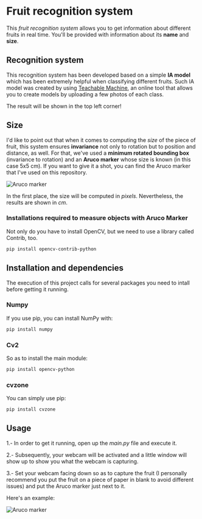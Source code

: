 # Fruit recognition system

This *fruit recognition system* allows you to get information about different fruits in real time. You'll be provided with information about its **name** and **size**.

## Recognition system

This recognition system has been developed based on a simple **IA model** which has been extremely helpful when classifying different fruits. Such IA model was created by using [Teachable Machine](https://teachablemachine.withgoogle.com/), an online tool that allows you to create models by uploading a few photos of each class.

The result will be shown in the top left corner!

## Size

I'd like to point out that when it comes to computing the *size* of the piece of fruit, this system ensures **invariance** not only to rotation but to position and distance, as well. For that, we've used a **minimum rotated bounding box** (invariance to rotation) and an **Aruco marker** whose size is known (in this case 5x5 cm). If you want to give it a shot, you can find the Aruco marker that I've used on this repository.

![Aruco marker](./CVProject/Images/aruco.jpeg)

In the first place, the size will be computed in *pixels*. Nevertheless, the results are shown in *cm*.

### Installations required to measure objects with Aruco Marker

Not only do you have to install OpenCV, but we need to use a library called Contrib, too.

```bash
pip install opencv-contrib-python
```


## Installation and dependencies

The execution of this project calls for several packages you need to intall before getting it running.

### Numpy

If you use pip, you can install NumPy with:

```bash
pip install numpy
```

### Cv2

So as to install the main module:

```bash
pip install opencv-python
```
### cvzone

You can simply use pip:

```bash
pip install cvzone
```

## Usage

1.- In order to get it running, open up the *main.py* file and execute it.

2.- Subsequently, your webcam will be activated and a little window will show up to show you what the webcam is capturing.

3.- Set your webcam facing down so as to capture the fruit (I personally recommend you put the fruit on a piece of paper in blank to avoid different issues) and put the Aruco marker just next to it.

Here's an example:

![Aruco marker](./CVProject/Images/Screenshot_1.png)